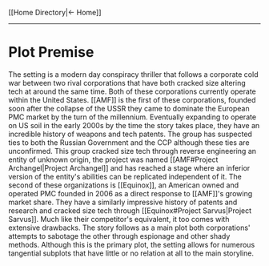 [[Home Directory|<- Home]]
***
# Plot Premise
The setting is a modern day conspiracy thriller that follows a corporate cold war between two rival corporations that have both cracked size altering tech at around the same time. Both of these corporations currently operate within the United States. 
[[AMF]] is the first of these corporations, founded soon after the collapse of the USSR they came to dominate the European PMC market by the turn of the millennium. Eventually expanding to operate on US soil in the early 2000s by the time the story takes place, they have an incredible history of weapons and tech patents. The group has suspected ties to both the Russian Government and the CCP although these ties are unconfirmed.
This group cracked size tech through reverse engineering an entity of unknown origin, the project was named [[AMF#Project Archangel|Project Archangel]] and has reached a stage where an inferior version of the entity's abilities can be replicated independent of it.
The second of these organizations is [[Equinox]], an American owned and operated PMC founded in 2006 as a direct response to [[AMF]]'s growing market share. They have a similarly impressive history of patents and research and cracked size tech through [[Equinox#Project Sarvus|Project Sarvus]]. Much like their competitor's equivalent, it too comes with extensive drawbacks.
The story follows as a main plot both corporations' attempts to sabotage the other through espionage and other shady methods.
Although this is the primary plot, the setting allows for numerous tangential subplots that have little or no relation at all to the main storyline.